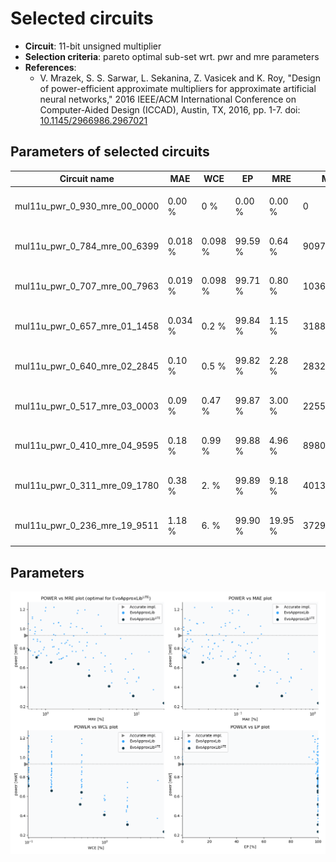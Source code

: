 
Selected circuits
===================
 - **Circuit**: 11-bit unsigned multiplier
 - **Selection criteria**: pareto optimal sub-set wrt. pwr and mre parameters
 - **References**: 
   - V. Mrazek, S. S. Sarwar, L. Sekanina, Z. Vasicek and K. Roy, "Design of power-efficient approximate multipliers for approximate artificial neural networks," 2016 IEEE/ACM International Conference on Computer-Aided Design (ICCAD), Austin, TX, 2016, pp. 1-7. doi: [10.1145/2966986.2967021](https://dx.doi.org/10.1145/2966986.2967021)


Parameters of selected circuits
----------------------------

| Circuit name | MAE | WCE | EP | MRE | MSE | Download |
| --- |  --- | --- | --- | --- | --- | --- | 
| mul11u_pwr_0_930_mre_00_0000 | 0.00 % | 0 % | 0.00 % | 0.00 % | 0 |  [[Verilog<sub>generic</sub>](mul11u_pwr_0_930_mre_00_0000_gen.v)] [[Verilog<sub>PDK45</sub>](mul11u_pwr_0_930_mre_00_0000_pdk45.v)]  [[C](mul11u_pwr_0_930_mre_00_0000.c)] |
| mul11u_pwr_0_784_mre_00_6399 | 0.018 % | 0.098 % | 99.59 % | 0.64 % | 909745 |  [[Verilog<sub>generic</sub>](mul11u_pwr_0_784_mre_00_6399_gen.v)] [[Verilog<sub>PDK45</sub>](mul11u_pwr_0_784_mre_00_6399_pdk45.v)]  [[C](mul11u_pwr_0_784_mre_00_6399.c)] |
| mul11u_pwr_0_707_mre_00_7963 | 0.019 % | 0.098 % | 99.71 % | 0.80 % | 1036092 |  [[Verilog<sub>generic</sub>](mul11u_pwr_0_707_mre_00_7963_gen.v)] [[Verilog<sub>PDK45</sub>](mul11u_pwr_0_707_mre_00_7963_pdk45.v)]  [[C](mul11u_pwr_0_707_mre_00_7963.c)] |
| mul11u_pwr_0_657_mre_01_1458 | 0.034 % | 0.2 % | 99.84 % | 1.15 % | 3188850 |  [[Verilog<sub>generic</sub>](mul11u_pwr_0_657_mre_01_1458_gen.v)] [[Verilog<sub>PDK45</sub>](mul11u_pwr_0_657_mre_01_1458_pdk45.v)]  [[C](mul11u_pwr_0_657_mre_01_1458.c)] |
| mul11u_pwr_0_640_mre_02_2845 | 0.10 % | 0.5 % | 99.82 % | 2.28 % | 28322623 |  [[Verilog<sub>generic</sub>](mul11u_pwr_0_640_mre_02_2845_gen.v)] [[Verilog<sub>PDK45</sub>](mul11u_pwr_0_640_mre_02_2845_pdk45.v)]  [[C](mul11u_pwr_0_640_mre_02_2845.c)] |
| mul11u_pwr_0_517_mre_03_0003 | 0.09 % | 0.47 % | 99.87 % | 3.00 % | 22556998 |  [[Verilog<sub>generic</sub>](mul11u_pwr_0_517_mre_03_0003_gen.v)] [[Verilog<sub>PDK45</sub>](mul11u_pwr_0_517_mre_03_0003_pdk45.v)]  [[C](mul11u_pwr_0_517_mre_03_0003.c)] |
| mul11u_pwr_0_410_mre_04_9595 | 0.18 % | 0.99 % | 99.88 % | 4.96 % | 89807495 |  [[Verilog<sub>generic</sub>](mul11u_pwr_0_410_mre_04_9595_gen.v)] [[Verilog<sub>PDK45</sub>](mul11u_pwr_0_410_mre_04_9595_pdk45.v)]  [[C](mul11u_pwr_0_410_mre_04_9595.c)] |
| mul11u_pwr_0_311_mre_09_1780 | 0.38 % | 2. % | 99.89 % | 9.18 % | 401399709 |  [[Verilog<sub>generic</sub>](mul11u_pwr_0_311_mre_09_1780_gen.v)] [[Verilog<sub>PDK45</sub>](mul11u_pwr_0_311_mre_09_1780_pdk45.v)]  [[C](mul11u_pwr_0_311_mre_09_1780.c)] |
| mul11u_pwr_0_236_mre_19_9511 | 1.18 % | 6. % | 99.90 % | 19.95 % | 3729088972 |  [[Verilog<sub>generic</sub>](mul11u_pwr_0_236_mre_19_9511_gen.v)] [[Verilog<sub>PDK45</sub>](mul11u_pwr_0_236_mre_19_9511_pdk45.v)]  [[C](mul11u_pwr_0_236_mre_19_9511.c)] |
    
Parameters
--------------
![Parameters figure](fig.png)
             